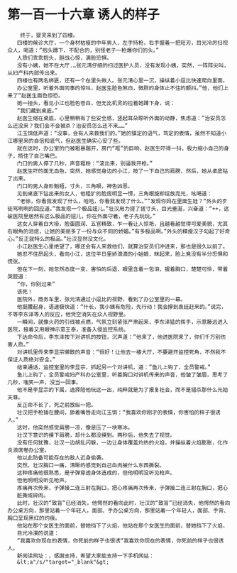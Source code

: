 # 第一百一十六章 诱人的样子
        终于，婴灵来到了四楼。
       四楼的候诊大厅，一个身材枯瘦的中年男人，左手持枪，右手握着一把短刃，目光冷厉扫视众人，喝道：”抱头蹲下，不配合的，别怪老子一枪爆你们的头。”
       人质们乖乖抱头，胆战心惊，满脸恐惧。
       没有小姨，她不在大厅.…张元清仔细的扫过医护人员，没有发现小姨，突然，一阵阵尖叫，从妇产科内部传出来。
       四楼也有两名绑匪，还有一个在里头揪人。张元清心里一沉，操纵着小逗比快速爬向里面。
       办公室里，听着外面同事的惊叫，赵医生脸色煞白，微胖的身体止不住的颤抖。”他，他们上来了”赵医生面色惊恐。
       她一扭头，看见小江也脸色苍白，但无比机灵的拉着她蹲下身，说：
       “我们藏到桌底。”
       赵医生缩在桌底，心里稍稍有了些安全感，竖起耳朵聆听外面的动静，焦虑道：”治安员怎么还没来？我们会不会被杀？治安员怎么还不来……”
       江玉饵低声道：“没事，会有人来救我们的。”她的镇定的语气，笃定的表情，虽然不知道小江哪里来的自信和底气，但赵医生确实心安了些。
       就在这时，办公室的门被粗暴踹开，房门“哐”的巨响，赵医生吓得一抖，极力缩小自己的身子，捂住了自己嘴巴。
       门口的男人停了几秒，声音粗粉：“滚出来，别逼我开枪。”
       赵医生吓的面无血色，突然，她感觉身边的小江，按了一下自己的肩膀，然后，她从桌底钻了出来。
       门口的男人身形魁梧，寸头，三角眼，神色凶恶。
       见到桌底下钻出来的女人，他粗犷的脸庞明显一愣，三角眼旋即绽放亮光，吆喝道：
       “老徐，你看我发现了什么，哈哈，你看我发现了什么。””发现你妈在里面生娃？“外头的歹徒骂咧咧的回应道。”我发现一个极品妞儿。”壮汉用力搓了搓寸头，目光垂涎，兴奋道：“++，这破医院里居然有这么极品的妞儿，你在外面守着，老子先玩玩。”
       这女人穿着白大褂，脸蛋圆润、五官精致，乍一看让人惊艳，且越看越觉得可爱美貌，尤其右眼角的泪痣，让她的美丽多了一份与众不同的娇媚。”有多极品啊。”外头的精瘦汉子勾起了好奇心。”反正就特么的极品。”壮汉显然没文化。
       小江赵医生心里绝望了，哪还会有人来救他们，就算治安员们冲进来，那也是很久以前了。
       她忍不住昂起头，看向小江，这位平日里娇滴滴的小姑娘，眯起来，脸上竟没有半分恐惧和慌张。
       但在下一刻，她忽然态度一变，害怕的后退，眼里含着一包泪，握着胸口，楚楚可怜，带着哭腔道：
       “你，你别过来”
       该死！
       医院外，商务车里，张元清通过小逗比的视野，看到了办公室里的一幕。
       他挺腰起身，语速极快道：“什长，我小姨有危险，先行动！我会撑到袁廷赶来的。”说完，不等李东泽等人的反应，他凭空消失在众人视野里。
       一瞬间，就像火药的引线被点燃，气氛立刻紧张严肃起来，李东泽猛的挥手，示意藤远进入医院，接着又用眼神示意王泰，准备入侵监控系统。
       下达命令后，李东泽按下对讲机的按钮，沉声道：”他来了，他进医院来了，你们千万别伤害人质。”
       对讲机里传来李显宗懒散的声音：“很好！让他去一楼大厅，不要避开监控死角，不然我不保证人质绝对安全。”
       结束通话，监控室里的李显宗，抓起另一个对讲机，道：”鱼儿上钩了，全员警戒。”
       鱼儿上钩了，全员警戒妇产科办公室里，听着胸口对讲机传来的声音，他皱了皱眉，思考了几秒，嗤笑一声，没当一回事。
       他不是李显宗的下属，选择陪他玩这一出，纯粹就是为了报复社会，而不是猎杀那什么元始天尊。
       反正命不长了，死之前放纵一把。
       壮汉把手枪插在腰间，舔着嘴唇走向江玉饵：“我喜欢你刚才的表情，你害怕的样子很诱人。”
       这时，他突然感觉肩膀一凉，像是压了一块寒冰。
       壮汉下意识的摸下肩膀，却什么都没摸到。两秒后，他失去了视觉。
       没有任何犹豫，壮汉一边胡乱闪躲，一边让身体覆盖灼热的火焰，并操纵着火焰膨胀，化作炎浪席卷办公室。
       他以此防备可能存在的敌人近身偷袭。
       突然，壮汉胸口一痛，清晰的感觉到自己血肉被什么东西撕裂。
       这种疼痛他很熟悉，是子弹穿透身体造成的，但他明明没听见枪声。
       但他明明没听见枪声。
       疼痛再次传来，子弹接二连三射在胸口，把心疼痛再次传来，子弹接二连三射在胸口，把心
       脏撕成碎肉。
       此时，壮汉的“致盲”已经消失，他愕然的看向此时，壮汉的“致盲”已经消失，他愕然的看向办公桌方向，那里站着一个年轻人，面部、手办公桌方向，那里站着一个年轻人，面部、手背、胸口呈现黑红的灼痕。
       他站在那个女医生的面前，替她挡下了火焰，他站在那个女医生的面前，替她挡下了火焰，
       目光冷漠的说道：
       “我喜欢你现在的表情，你死前的样子也很诱“我喜欢你现在的表情，你死前的样子也很诱人。
       新阅读网址：，感謝支持，希望大家能支持一下手机网站：
       &lt;a"/s/"target="_blank"&gt;